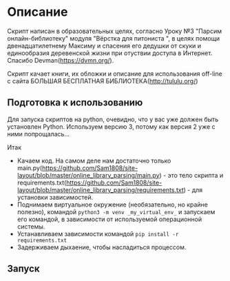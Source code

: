 # Описание

Скрипт написан в образовательных целях, согласно Уроку №3 "Парсим онлайн-библиотеку" модуля "Вёрстка для питониста ", в целях помощи двенадцатилетнему Максиму и спасения его дедушки от скуки и единообразия деревенской жизни при отуствии доступа в Интернет. Спасибо Devman(https://dvmn.org/).

Скрипт качает книги, их обложки и описание для использования off-line с сайта БОЛЬШАЯ БЕСПЛАТНАЯ БИБЛИОТЕКА(http://tululu.org/)  

## Подготовка к использованию

Для запуска скриптов на python, очевидно, что у вас уже должен быть установлен Python. Используем версию 3, потому как версия 2 уже с ними попрощалась...

Итак
- Качаем код. На самом деле нам достаточно только main.py(https://github.com/Sam1808/site-layout/blob/master/online_library_parsing/main.py) - это тело скрипта и requirements.txt(https://github.com/Sam1808/site-layout/blob/master/online_library_parsing/requirements.txt) - для установки зависимостей.
- Поднимаем виртуальное окружение (необязательно, но крайне полезно), командой `python3 -m venv _my_virtual_env_` и запускаем его командой, в зависимости от используемой операционной системы.
- Устанавливаем зависимости командой `pip install -r requirements.txt`
- Задерживаем дыхаение, чтобы насладиться процессом.

## Запуск

